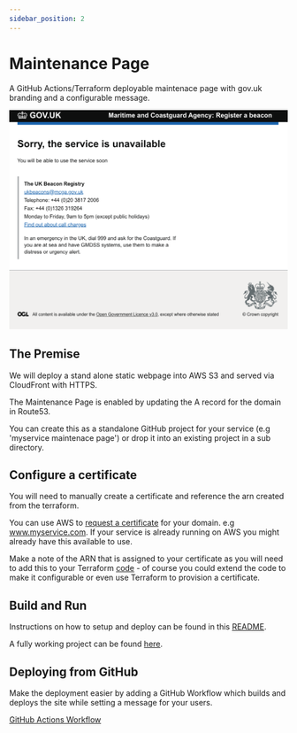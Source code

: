```yaml
---
sidebar_position: 2
---
```


# Maintenance Page

A GitHub Actions/Terraform deployable maintenace page with gov.uk branding and a configurable message.

![Maintenance Page](screenshots/maintenance-page.png)

## The Premise

We will deploy a stand alone static webpage into AWS S3 and served via CloudFront with HTTPS.

The Maintenance Page is enabled by updating the A record for the domain in Route53.

You can create this as a standalone GitHub project for your service (e.g 'myservice maintenace page') or drop it into an existing project in a sub directory.

## Configure a certificate

You will need to manually create a certificate and reference the arn created from the terraform.

You can use AWS to [request a certificate](https://eu-west-2.console.aws.amazon.com/acm/home?region=eu-west-2#/privatewizard/) for your domain. e.g www.myservice.com. If your service is already running on AWS you might already have this available to use.

Make a note of the ARN that is assigned to your certificate as you will need to add this to your Terraform [code](https://github.com/struds/ops-cookbook/blob/main/example-code/maintenance-page/cloudfront.tf) - of course you could extend the code to make it configurable or even use Terraform to provision a certificate.

## Build and Run

Instructions on how to setup and deploy can be found in this [README](https://github.com/struds/ops-cookbook/blob/main/example-code/maintenance-page/README.md).

A fully working project can be found [here](https://github.com/struds/ops-cookbook/blob/main/example-code/maintenance-page).

## Deploying from GitHub

Make the deployment easier by adding a GitHub Workflow which builds and deploys the site while setting a message for your users.

[GitHub Actions Workflow](https://github.com/struds/ops-cookbook/blob/main/example-code/maintenance-page/workflows/maintenance-page.yml)



